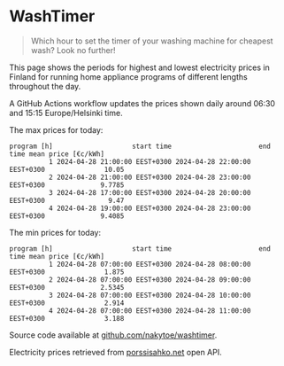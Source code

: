 
# WashTimer

> Which hour to set the timer of your washing machine for cheapest wash? Look no further!

This page shows the periods for highest and lowest electricity prices in Finland 
for running home appliance programs of different lengths throughout the day. 

A GitHub Actions workflow updates the prices shown daily around 06:30 and 15:15 Europe/Helsinki time.

The max prices for today:

	program [h]                    start time                      end time mean price [€c/kWh]
	          1 2024-04-28 21:00:00 EEST+0300 2024-04-28 22:00:00 EEST+0300               10.05
	          2 2024-04-28 21:00:00 EEST+0300 2024-04-28 23:00:00 EEST+0300              9.7785
	          3 2024-04-28 17:00:00 EEST+0300 2024-04-28 20:00:00 EEST+0300                9.47
	          4 2024-04-28 19:00:00 EEST+0300 2024-04-28 23:00:00 EEST+0300              9.4085

The min prices for today:

	program [h]                    start time                      end time mean price [€c/kWh]
	          1 2024-04-28 07:00:00 EEST+0300 2024-04-28 08:00:00 EEST+0300               1.875
	          2 2024-04-28 07:00:00 EEST+0300 2024-04-28 09:00:00 EEST+0300              2.5345
	          3 2024-04-28 07:00:00 EEST+0300 2024-04-28 10:00:00 EEST+0300               2.914
	          4 2024-04-28 07:00:00 EEST+0300 2024-04-28 11:00:00 EEST+0300               3.188


Source code available at [github.com/nakytoe/washtimer](https://github.com/nakytoe/washtimer).

Electricity prices retrieved from [porssisahko.net](https://porssisahko.net/api) open API.
